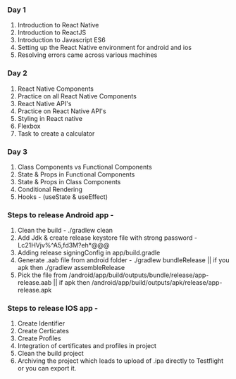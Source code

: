 ### Day 1
1. Introduction to React Native
2. Introduction to ReactJS
3. Introduction to Javascript ES6
4. Setting up the React Native environment for android and ios
5. Resolving errors came across various machines

### Day 2
1. React Native Components
2. Practice on all React Native Components
3. React Native API's
4. Practice on React Native API's
5. Styling in React native
6. Flexbox
7. Task to create a calculator

### Day 3
1. Class Components vs Functional Components
2. State & Props in Functional Components
3. State & Props in Class Components
4. Conditional Rendering
5. Hooks - (useState & useEffect)

### Steps to release Android app -
1. Clean the build - ./gradlew clean
2. Add Jdk & create release keystore file with strong password - Lc21HVjv%^A5,fd3M?eh*@@@
3. Adding release signingConfig in app/build.gradle
4. Generate .aab file from android folder - ./gradlew bundleRelease || if you apk then ./gradlew assembleRelease
5. Pick the file from /android/app/build/outputs/bundle/release/app-release.aab || if apk then /android/app/build/outputs/apk/release/app-release.apk

### Steps to release IOS app -
1. Create Identifier
2. Create Certicates
3. Create Profiles
4. Integration of certificates and profiles in project
5. Clean the build project
6. Archiving the project which leads to upload of .ipa directly to Testflight or you can export it.